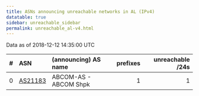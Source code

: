 ```yaml
---
title: ASNs announcing unreachable networks in AL (IPv4)
datatable: true
sidebar: unreachable_sidebar
permalink: unreachable_al-v4.html
---
```


Data as of 2018-12-12 14:35:00 UTC


<div class="datatable-begin"></div>

|   # | ASN                                    | (announcing) AS name   |   prefixes |   unreachable /24s |
|----:|:---------------------------------------|:-----------------------|-----------:|-------------------:|
|   0 | [AS21183](unreachable_AS21183-v4.html) | ABCOM-AS - ABCOM Shpk  |          1 |                  1 |

<div class="datatable-end"></div>